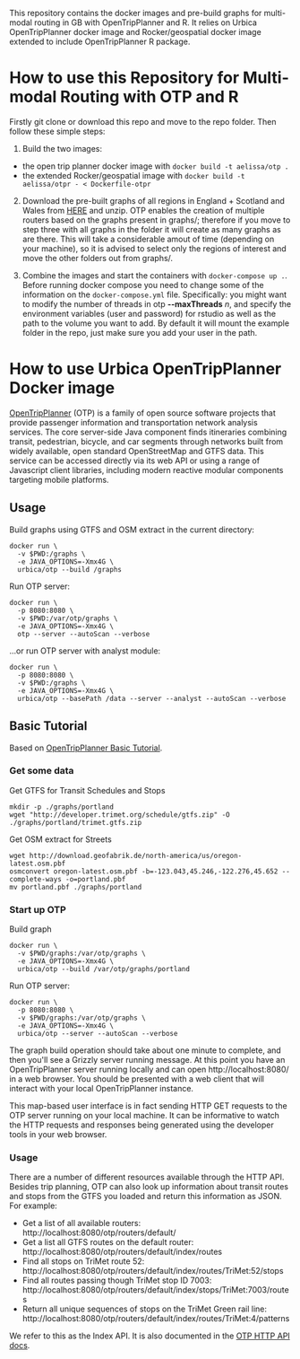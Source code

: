 This repository contains the docker images and pre-build graphs for multi-modal routing in GB with OpenTripPlanner and R. It relies on Urbica OpenTripPlanner docker image and Rocker/geospatial docker image extended to include OpenTripPlanner R package. 

# How to use this Repository for Multi-modal Routing with OTP and R 

Firstly git clone or download this repo and move to the repo folder. Then follow these simple steps:

1. Build the two images: 

 - the open trip planner docker image with ``` docker build -t aelissa/otp . ```
 - the extended Rocker/geospatial image with ```docker build -t aelissa/otpr - < Dockerfile-otpr```
 
 2. Download the pre-built graphs of all regions in England + Scotland and Wales from [HERE](https://figshare.com/articles/dataset/GB_pre-built_graphs_for_multi-modal_routing_with_OTP/14039678) and unzip. OTP enables the creation of multiple routers based on the graphs present in graphs/; therefore if you move to step three with all graphs in the folder it will create as many graphs as are there. This will take a considerable amout of time (depending on your machine), so it is advised to select only the regions of interest and move the other folders out from graphs/.

3. Combine the images and start the containers with ```docker-compose up .```. Before running docker compose you need to change some of the information on the ```docker-compose.yml``` file. Specifically: you might want to modify the number of threads in otp **--maxThreads** *n*, and specify the environment variables (user and password) for rstudio as well as the path to the volume you want to add. By default it will mount the example folder in the repo, just make sure you add your user in the path.


# How to use Urbica OpenTripPlanner Docker image

[OpenTripPlanner](http://www.opentripplanner.org/) (OTP) is a family of open source software projects that provide passenger information and transportation network analysis services. The core server-side Java component finds itineraries combining transit, pedestrian, bicycle, and car segments through networks built from widely available, open standard OpenStreetMap and GTFS data. This service can be accessed directly via its web API or using a range of Javascript client libraries, including modern reactive modular components targeting mobile platforms.

## Usage

Build graphs using GTFS and OSM extract in the current directory:

```shell
docker run \
  -v $PWD:/graphs \
  -e JAVA_OPTIONS=-Xmx4G \
  urbica/otp --build /graphs
```

Run OTP server:

```shell
docker run \
  -p 8080:8080 \
  -v $PWD:/var/otp/graphs \
  -e JAVA_OPTIONS=-Xmx4G \
  otp --server --autoScan --verbose
```

...or run OTP server with analyst module:

```shell
docker run \
  -p 8080:8080 \
  -v $PWD:/graphs \
  -e JAVA_OPTIONS=-Xmx4G \
  urbica/otp --basePath /data --server --analyst --autoScan --verbose
```

## Basic Tutorial

Based on [OpenTripPlanner Basic Tutorial](https://opentripplanner.readthedocs.io/en/latest/Basic-Tutorial/).

### Get some data

Get GTFS for Transit Schedules and Stops

```shell
mkdir -p ./graphs/portland
wget "http://developer.trimet.org/schedule/gtfs.zip" -O ./graphs/portland/trimet.gtfs.zip
```

Get OSM extract for Streets

```shell
wget http://download.geofabrik.de/north-america/us/oregon-latest.osm.pbf
osmconvert oregon-latest.osm.pbf -b=-123.043,45.246,-122.276,45.652 --complete-ways -o=portland.pbf
mv portland.pbf ./graphs/portland
```

### Start up OTP

Build graph

```shell
docker run \
  -v $PWD/graphs:/var/otp/graphs \
  -e JAVA_OPTIONS=-Xmx4G \
  urbica/otp --build /var/otp/graphs/portland
```

Run OTP server:

```shell
docker run \
  -p 8080:8080 \
  -v $PWD/graphs:/var/otp/graphs \
  -e JAVA_OPTIONS=-Xmx4G \
  urbica/otp --server --autoScan --verbose
```

The graph build operation should take about one minute to complete, and then you'll see a Grizzly server running message. At this point you have an OpenTripPlanner server running locally and can open http://localhost:8080/ in a web browser. You should be presented with a web client that will interact with your local OpenTripPlanner instance.

This map-based user interface is in fact sending HTTP GET requests to the OTP server running on your local machine. It can be informative to watch the HTTP requests and responses being generated using the developer tools in your web browser.

### Usage

There are a number of different resources available through the HTTP API. Besides trip planning, OTP can also look up information about transit routes and stops from the GTFS you loaded and return this information as JSON. For example:

- Get a list of all available routers: http://localhost:8080/otp/routers/default/
- Get a list all GTFS routes on the default router: http://localhost:8080/otp/routers/default/index/routes
- Find all stops on TriMet route 52: http://localhost:8080/otp/routers/default/index/routes/TriMet:52/stops
- Find all routes passing though TriMet stop ID 7003: http://localhost:8080/otp/routers/default/index/stops/TriMet:7003/routes
- Return all unique sequences of stops on the TriMet Green rail line: http://localhost:8080/otp/routers/default/index/routes/TriMet:4/patterns

We refer to this as the Index API. It is also documented in the [OTP HTTP API docs](http://dev.opentripplanner.org/apidoc/1.0.0/resource_IndexAPI.html).
